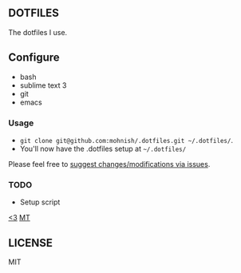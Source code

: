 ## DOTFILES

The dotfiles I use.

## Configure

- bash
- sublime text 3
- git
- emacs

### Usage

- `git clone git@github.com:mohnish/.dotfiles.git ~/.dotfiles/`.
- You'll now have the .dotfiles setup at `~/.dotfiles/`

Please feel free to [suggest changes/modifications via issues](https://github.com/mohnish/.dotfiles/issues/new).

### TODO

- Setup script

[<3](http://twitter.com/arrowgunz) [MT](http://mohni.sh)

## LICENSE

MIT

